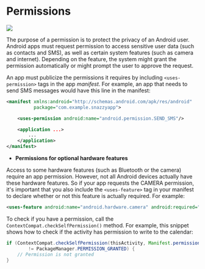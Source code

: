 # Permissions  

<p float="left">
  <img src="https://developer.android.com/images/permissions/runtime_permission_request_2x.png" />
</p>


The purpose of a permission is to protect the privacy of an Android user. Android apps must request permission to access sensitive user data (such as contacts and SMS), as well as certain system features (such as camera and internet). Depending on the feature, the system might grant the permission automatically or might prompt the user to approve the request.   

An app must publicize the permissions it requires by including `<uses-permission>` tags in the app *manifest*. For example, an app that needs to send SMS messages would have this line in the manifest:  
```xml
<manifest xmlns:android="http://schemas.android.com/apk/res/android"
          package="com.example.snazzyapp">

    <uses-permission android:name="android.permission.SEND_SMS"/>

    <application ...>
        ...
    </application>
</manifest>
```


- **Permissions for optional hardware features**  

Access to some hardware features (such as Bluetooth or the camera) require an app permission. However, not all Android devices actually have these hardware features. So if your app requests the CAMERA permission, it's important that you also include the `<uses-feature>` tag in your manifest to declare whether or not this feature is actually required. For example:  

```xml
<uses-feature android:name="android.hardware.camera" android:required="false" />
```

To check if you have a permission, call the `ContextCompat.checkSelfPermission()` method. For example, this snippet shows how to check if the activity has permission to write to the calendar:  
```java
if (ContextCompat.checkSelfPermission(thisActivity, Manifest.permission.WRITE_CALENDAR)
        != PackageManager.PERMISSION_GRANTED) {
    // Permission is not granted
}
```
